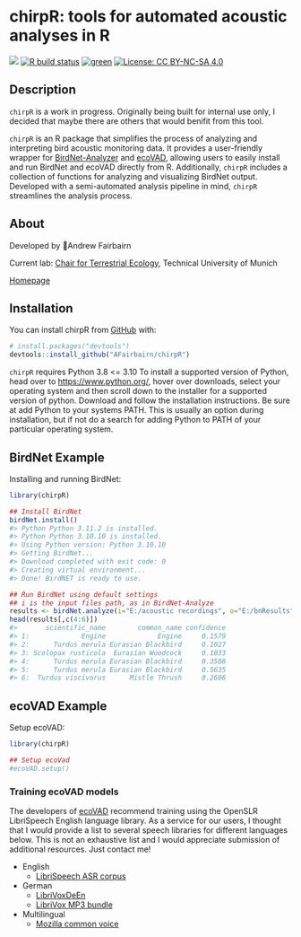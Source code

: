 
<!-- README.md is generated from README.Rmd. Please edit that file -->

# chirpR: tools for automated acoustic analyses in R

<!-- badges: start -->

[![](https://img.shields.io/badge/lifecycle-experimental-red.svg)](https://lifecycle.r-lib.org/articles/stages.html#experimental)
[![R build
status](https://github.com/Afairbairn/chirpR/workflows/R-CMD-check/badge.svg)](https://github.com/Afairbairn/chirpR/actions)
[![green](https://www.repostatus.org/badges/latest/active.svg)](https://www.repostatus.org/#active)
[![License: CC BY-NC-SA
4.0](https://img.shields.io/badge/license-CC%20BY--NC--SA%204.0-blue.svg)](https://cran.r-project.org/web/licenses/CC%20BY-NC-SA%204.0)
<!-- badges: end -->

## Description

`chirpR` is a work in progress. Originally being built for internal use
only, I decided that maybe there are others that would benifit from this
tool.

`chirpR` is an R package that simplifies the process of analyzing and
interpreting bird acoustic monitoring data. It provides a user-friendly
wrapper for
[BirdNet-Analyzer](https://github.com/kahst/BirdNET-Analyzer) and
[ecoVAD](https://github.com/NINAnor/ecoVAD), allowing users to easily
install and run BirdNet and ecoVAD directly from R. Additionally,
`chirpR` includes a collection of functions for analyzing and
visualizing BirdNet output. Developed with a semi-automated analysis
pipeline in mind, `chirpR` streamlines the analysis process.

## About

Developed by 🦜Andrew Fairbairn

Current lab: [Chair for Terrestrial
Ecology](https://www3.ls.tum.de/en/toek/home/), Technical University of
Munich

[Homepage](https://afairbairn.com/)

## Installation

You can install chirpR from [GitHub](https://github.com/) with:

``` r
# install.packages("devtools")
devtools::install_github("AFairbairn/chirpR")
```

`chirpR` requires Python 3.8 \<= 3.10 To install a supported version of
Python, head over to <https://www.python.org/>, hover over downloads,
select your operating system and then scroll down to the installer for a
supported version of python. Download and follow the installation
instructions. Be sure at add Python to your systems PATH. This is
usually an option during installation, but if not do a search for adding
Python to PATH of your particular operating system.

## BirdNet Example

Installing and running BirdNet:

``` r
library(chirpR)

## Install BirdNet
birdNet.install()
#> Python Python 3.11.2 is installed.
#> Python Python 3.10.10 is installed.
#> Using Python version: Python 3.10.10
#> Getting BirdNet...
#> Download completed with exit code: 0
#> Creating virtual environment...
#> Done! BirdNET is ready to use.

## Run BirdNet using default settings
## i is the input files path, as in BirdNet-Analyze
results <- birdNet.analyze(i="E:/acoustic recordings", o="E:/bnResults")
head(results[,c(4:6)])
#>       scientific_name        common_name confidence
#> 1:             Engine             Engine     0.1579
#> 2:      Turdus merula Eurasian Blackbird     0.1027
#> 3: Scolopax rusticola  Eurasian Woodcock     0.1033
#> 4:      Turdus merula Eurasian Blackbird     0.3508
#> 5:      Turdus merula Eurasian Blackbird     0.5635
#> 6:  Turdus viscivorus      Mistle Thrush     0.2606
```

## ecoVAD Example

Setup ecoVAD:

``` r
library(chirpR)

## Setup ecoVad
#ecoVAD.setup()
```

### Training ecoVAD models

The developers of [ecoVAD](https://github.com/NINAnor/ecoVAD) recommend
training using the OpenSLR LibriSpeech English language library. As a
service for our users, I thought that I would provide a list to several
speech libraries for different languages below. This is not an
exhaustive list and I would appreciate submission of additional
resources. Just contact me!

-   English
    -   [LibriSpeech ASR corpus](https://www.openslr.org/12/)
-   German
    -   [LibriVoxDeEn](https://www.cl.uni-heidelberg.de/statnlpgroup/librivoxdeen/)
    -   [LibriVox MP3
        bundle](https://www.ce.cit.tum.de/mmk/verschiedenes/german-speech-corpus-aligned-with-ctc-segmentation/)
-   Multilingual
    -   [Mozilla common
        voice](https://commonvoice.mozilla.org/en/datasets)
